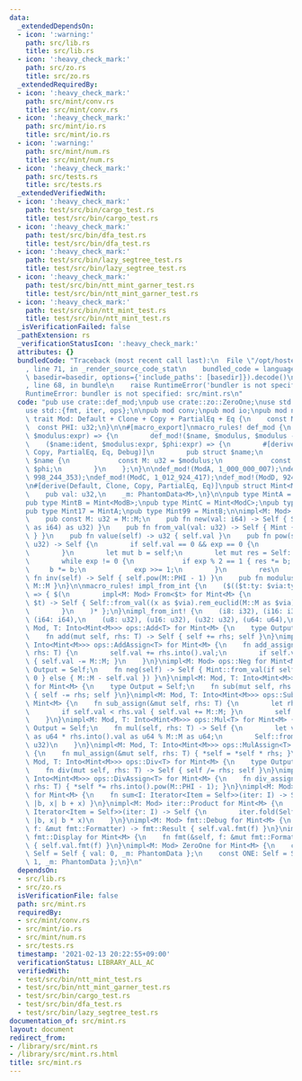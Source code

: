 ```yaml
---
data:
  _extendedDependsOn:
  - icon: ':warning:'
    path: src/lib.rs
    title: src/lib.rs
  - icon: ':heavy_check_mark:'
    path: src/zo.rs
    title: src/zo.rs
  _extendedRequiredBy:
  - icon: ':heavy_check_mark:'
    path: src/mint/conv.rs
    title: src/mint/conv.rs
  - icon: ':heavy_check_mark:'
    path: src/mint/io.rs
    title: src/mint/io.rs
  - icon: ':warning:'
    path: src/mint/num.rs
    title: src/mint/num.rs
  - icon: ':heavy_check_mark:'
    path: src/tests.rs
    title: src/tests.rs
  _extendedVerifiedWith:
  - icon: ':heavy_check_mark:'
    path: test/src/bin/cargo_test.rs
    title: test/src/bin/cargo_test.rs
  - icon: ':heavy_check_mark:'
    path: test/src/bin/dfa_test.rs
    title: test/src/bin/dfa_test.rs
  - icon: ':heavy_check_mark:'
    path: test/src/bin/lazy_segtree_test.rs
    title: test/src/bin/lazy_segtree_test.rs
  - icon: ':heavy_check_mark:'
    path: test/src/bin/ntt_mint_garner_test.rs
    title: test/src/bin/ntt_mint_garner_test.rs
  - icon: ':heavy_check_mark:'
    path: test/src/bin/ntt_mint_test.rs
    title: test/src/bin/ntt_mint_test.rs
  _isVerificationFailed: false
  _pathExtension: rs
  _verificationStatusIcon: ':heavy_check_mark:'
  attributes: {}
  bundledCode: "Traceback (most recent call last):\n  File \"/opt/hostedtoolcache/Python/3.9.1/x64/lib/python3.9/site-packages/onlinejudge_verify/documentation/build.py\"\
    , line 71, in _render_source_code_stat\n    bundled_code = language.bundle(stat.path,\
    \ basedir=basedir, options={'include_paths': [basedir]}).decode()\n  File \"/opt/hostedtoolcache/Python/3.9.1/x64/lib/python3.9/site-packages/onlinejudge_verify/languages/user_defined.py\"\
    , line 68, in bundle\n    raise RuntimeError('bundler is not specified: {}'.format(path.as_posix()))\n\
    RuntimeError: bundler is not specified: src/mint.rs\n"
  code: "pub use crate::def_mod;\npub use crate::zo::ZeroOne;\nuse std::marker::PhantomData;\n\
    use std::{fmt, iter, ops};\n\npub mod conv;\npub mod io;\npub mod num;\n\npub\
    \ trait Mod: Default + Clone + Copy + PartialEq + Eq {\n    const M: u32;\n  \
    \  const PHI: u32;\n}\n\n#[macro_export]\nmacro_rules! def_mod {\n    ($name:ident,\
    \ $modulus:expr) => {\n        def_mod!($name, $modulus, $modulus - 1);\n    };\n\
    \    ($name:ident, $modulus:expr, $phi:expr) => {\n        #[derive(Default, Clone,\
    \ Copy, PartialEq, Eq, Debug)]\n        pub struct $name;\n        impl Mod for\
    \ $name {\n            const M: u32 = $modulus;\n            const PHI: u32 =\
    \ $phi;\n        }\n    };\n}\n\ndef_mod!(ModA, 1_000_000_007);\ndef_mod!(ModB,\
    \ 998_244_353);\ndef_mod!(ModC, 1_012_924_417);\ndef_mod!(ModD, 924_844_033);\n\
    \n#[derive(Default, Clone, Copy, PartialEq, Eq)]\npub struct Mint<M: Mod> {\n\
    \    pub val: u32,\n    _m: PhantomData<M>,\n}\n\npub type MintA = Mint<ModA>;\n\
    pub type MintB = Mint<ModB>;\npub type MintC = Mint<ModC>;\npub type MintD = Mint<ModD>;\n\
    pub type Mint17 = MintA;\npub type Mint99 = MintB;\n\nimpl<M: Mod> Mint<M> {\n\
    \    pub const M: u32 = M::M;\n    pub fn new(val: i64) -> Self { Self::from_val(val.rem_euclid(M::M\
    \ as i64) as u32) }\n    pub fn from_val(val: u32) -> Self { Mint { val, _m: PhantomData\
    \ } }\n    pub fn value(self) -> u32 { self.val }\n    pub fn pow(self, mut exp:\
    \ u32) -> Self {\n        if self.val == 0 && exp == 0 {\n            return Self::from_val(1);\n\
    \        }\n        let mut b = self;\n        let mut res = Self::from_val(1);\n\
    \        while exp != 0 {\n            if exp % 2 == 1 { res *= b; }\n       \
    \     b *= b;\n            exp >>= 1;\n        }\n        res\n    }\n    pub\
    \ fn inv(self) -> Self { self.pow(M::PHI - 1) }\n    pub fn modulus() -> u32 {\
    \ M::M }\n}\n\nmacro_rules! impl_from_int {\n    ($(($t:ty: $via:ty)),* $(,)?)\
    \ => { $(\n        impl<M: Mod> From<$t> for Mint<M> {\n            fn from(x:\
    \ $t) -> Self { Self::from_val((x as $via).rem_euclid(M::M as $via) as u32) }\n\
    \        }\n    )* };\n}\nimpl_from_int! {\n    (i8: i32), (i16: i32), (i32: i32),\
    \ (i64: i64),\n    (u8: u32), (u16: u32), (u32: u32), (u64: u64),\n}\n\nimpl<M:\
    \ Mod, T: Into<Mint<M>>> ops::Add<T> for Mint<M> {\n    type Output = Self;\n\
    \    fn add(mut self, rhs: T) -> Self { self += rhs; self }\n}\nimpl<M: Mod, T:\
    \ Into<Mint<M>>> ops::AddAssign<T> for Mint<M> {\n    fn add_assign(&mut self,\
    \ rhs: T) {\n        self.val += rhs.into().val;\n        if self.val >= M::M\
    \ { self.val -= M::M; }\n    }\n}\nimpl<M: Mod> ops::Neg for Mint<M> {\n    type\
    \ Output = Self;\n    fn neg(self) -> Self { Mint::from_val(if self.val == 0 {\
    \ 0 } else { M::M - self.val }) }\n}\nimpl<M: Mod, T: Into<Mint<M>>> ops::Sub<T>\
    \ for Mint<M> {\n    type Output = Self;\n    fn sub(mut self, rhs: T) -> Self\
    \ { self -= rhs; self }\n}\nimpl<M: Mod, T: Into<Mint<M>>> ops::SubAssign<T> for\
    \ Mint<M> {\n    fn sub_assign(&mut self, rhs: T) {\n        let rhs = rhs.into();\n\
    \        if self.val < rhs.val { self.val += M::M; }\n        self.val -= rhs.val;\n\
    \    }\n}\nimpl<M: Mod, T: Into<Mint<M>>> ops::Mul<T> for Mint<M> {\n    type\
    \ Output = Self;\n    fn mul(self, rhs: T) -> Self {\n        let val = self.val\
    \ as u64 * rhs.into().val as u64 % M::M as u64;\n        Self::from_val(val as\
    \ u32)\n    }\n}\nimpl<M: Mod, T: Into<Mint<M>>> ops::MulAssign<T> for Mint<M>\
    \ {\n    fn mul_assign(&mut self, rhs: T) { *self = *self * rhs; }\n}\nimpl<M:\
    \ Mod, T: Into<Mint<M>>> ops::Div<T> for Mint<M> {\n    type Output = Self;\n\
    \    fn div(mut self, rhs: T) -> Self { self /= rhs; self }\n}\nimpl<M: Mod, T:\
    \ Into<Mint<M>>> ops::DivAssign<T> for Mint<M> {\n    fn div_assign(&mut self,\
    \ rhs: T) { *self *= rhs.into().pow(M::PHI - 1); }\n}\nimpl<M: Mod> iter::Sum\
    \ for Mint<M> {\n    fn sum<I: Iterator<Item = Self>>(iter: I) -> Self { iter.fold(Self::from_val(0),\
    \ |b, x| b + x) }\n}\nimpl<M: Mod> iter::Product for Mint<M> {\n    fn product<I:\
    \ Iterator<Item = Self>>(iter: I) -> Self {\n        iter.fold(Self::from_val(1),\
    \ |b, x| b * x)\n    }\n}\nimpl<M: Mod> fmt::Debug for Mint<M> {\n    fn fmt(&self,\
    \ f: &mut fmt::Formatter) -> fmt::Result { self.val.fmt(f) }\n}\nimpl<M: Mod>\
    \ fmt::Display for Mint<M> {\n    fn fmt(&self, f: &mut fmt::Formatter) -> fmt::Result\
    \ { self.val.fmt(f) }\n}\nimpl<M: Mod> ZeroOne for Mint<M> {\n    const ZERO:\
    \ Self = Self { val: 0, _m: PhantomData };\n    const ONE: Self = Self { val:\
    \ 1, _m: PhantomData };\n}\n"
  dependsOn:
  - src/lib.rs
  - src/zo.rs
  isVerificationFile: false
  path: src/mint.rs
  requiredBy:
  - src/mint/conv.rs
  - src/mint/io.rs
  - src/mint/num.rs
  - src/tests.rs
  timestamp: '2021-02-13 20:22:55+09:00'
  verificationStatus: LIBRARY_ALL_AC
  verifiedWith:
  - test/src/bin/ntt_mint_test.rs
  - test/src/bin/ntt_mint_garner_test.rs
  - test/src/bin/cargo_test.rs
  - test/src/bin/dfa_test.rs
  - test/src/bin/lazy_segtree_test.rs
documentation_of: src/mint.rs
layout: document
redirect_from:
- /library/src/mint.rs
- /library/src/mint.rs.html
title: src/mint.rs
---
```

